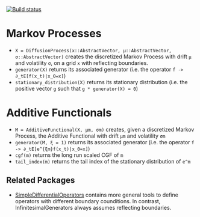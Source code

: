 [![Build status](https://github.com/matthieugomez/InfinitesimalGenerators.jl/workflows/CI/badge.svg)](https://github.com/matthieugomez/InfinitesimalGenerators.jl/actions)

# Markov Processes
- `X = DiffusionProcess(x::AbstractVector, μ::AbstractVector, σ::AbstractVector)` creates the discretized Markov Process with drift `μ` and volatility `σ`, on a grid `x` with reflecting boundaries.
- `generator(X)` returns its associated generator (i.e. the operator `f -> ∂_tE[f(x_t)|x_0=x]`)
- `stationary_distribution(X)` returns its stationary distribution (i.e. the positive vector `g` such that `g * generator(X) = 0`)

# Additive Functionals
- `M = AdditiveFunctional(X, μm, σm)` creates, given a discretized Markov Process, the Additive Functional with drift  `μm` and volatility `σm`
- `generator(M, ξ = 1)` returns its associated generator (i.e. the operator `f -> ∂_tE[e^{ξm}f(x_t)|x_0=x]`)
- `cgf(m)` returns the long run scaled CGF of `m` 
- `tail_index(m)` returns the tail index of the stationary distribution of `e^m`

## Related Packages
- [SimpleDifferentialOperators](https://github.com/QuantEcon/SimpleDifferentialOperators.jl) contains more general tools to define operators with different boundary counditions. In contrast, InfinitesimalGenerators always assumes reflecting boundaries.

